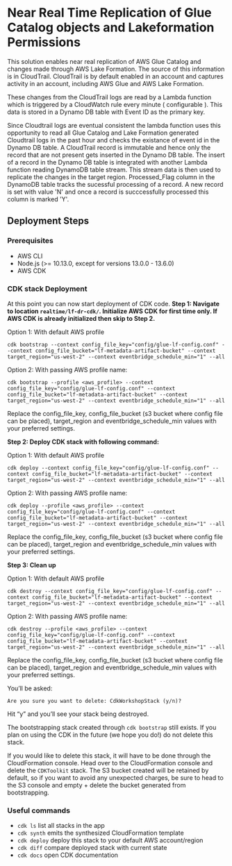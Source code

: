 # Near Real Time Replication of Glue Catalog objects and Lakeformation Permissions

This solution enables near real replication of AWS Glue Catalog and changes made through AWS Lake Formation. The source of this information is in CloudTrail. CloudTrail is by default enabled in an account and captures activity in an account, including AWS Glue and AWS Lake Formation.

These changes from the CloudTrail logs are read by a Lambda function which is triggered by a CloudWatch rule every minute ( configurable ). This data is stored in a Dynamo DB table with Event ID as the primary key. 

Since Cloudtrail logs are eventual consistent the lambda function uses this opportunity to read all Glue Catalog and Lake Formation generated Cloudtrail logs in the past hour and checks the existance of event id in the Dynamo DB table. A CloudTrail record is immutable and hence only the record that are not present gets inserted in the Dynamo DB table. The insert of a record in the Dynamo DB table is integrated with another Lambda function reading DynamoDB table stream. This stream data is then used to replicate the changes in the target region. Processed_Flag column in the DynamoDB table tracks the sucessful processing of a record. A new record is set with value 'N' and once a record is succcessfully processed this column is marked 'Y'. 


## Deployment Steps

### Prerequisites
- AWS CLI
- Node.js (>= 10.13.0, except for versions 13.0.0 - 13.6.0)
- AWS CDK


### CDK stack Deployment
At this point you can now start deployment of CDK code.
**Step 1: Navigate to location ```realtime/lf-dr-cdk/```. Initialize AWS CDK for first time only. If AWS CDK is already initialized then skip to Step 2.**

Option 1: With default AWS profile
```
cdk bootstrap --context config_file_key="config/glue-lf-config.conf" --context config_file_bucket="lf-metadata-artifact-bucket" --context target_region="us-west-2" --context eventbridge_schedule_min="1" --all
```

Option 2: With passing AWS profile name:
```
cdk bootstrap --profile <aws_profile> --context config_file_key="config/glue-lf-config.conf" --context config_file_bucket="lf-metadata-artifact-bucket" --context target_region="us-west-2" --context eventbridge_schedule_min="1" --all
```

Replace the config_file_key, config_file_bucket (s3 bucket where config file can be placed), target_region and eventbridge_schedule_min values with your preferred settings.

**Step 2: Deploy CDK stack with following command:**

Option 1: With default AWS profile
```
cdk deploy --context config_file_key="config/glue-lf-config.conf" --context config_file_bucket="lf-metadata-artifact-bucket" --context target_region="us-west-2" --context eventbridge_schedule_min="1" --all
```

Option 2: With passing AWS profile name:
```
cdk deploy --profile <aws_profile> --context config_file_key="config/glue-lf-config.conf" --context config_file_bucket="lf-metadata-artifact-bucket" --context target_region="us-west-2" --context eventbridge_schedule_min="1" --all 
```
Replace the config_file_key, config_file_bucket (s3 bucket where config file can be placed), target_region and eventbridge_schedule_min values with your preferred settings.

**Step 3: Clean up**

Option 1: With default AWS profile
```
cdk destroy --context config_file_key="config/glue-lf-config.conf" --context config_file_bucket="lf-metadata-artifact-bucket" --context target_region="us-west-2" --context eventbridge_schedule_min="1" --all
```

Option 2: With passing AWS profile name:
```
cdk destroy --profile <aws_profile> --context config_file_key="config/glue-lf-config.conf" --context config_file_bucket="lf-metadata-artifact-bucket" --context target_region="us-west-2" --context eventbridge_schedule_min="1" --all
```

Replace the config_file_key, config_file_bucket (s3 bucket where config file can be placed), target_region and eventbridge_schedule_min values with your preferred settings.

You’ll be asked:
```
Are you sure you want to delete: CdkWorkshopStack (y/n)?
```
Hit “y” and you’ll see your stack being destroyed.

The bootstrapping stack created through ```cdk bootstrap``` still exists. If you plan on using the CDK in the future (we hope you do!) do not delete this stack.

If you would like to delete this stack, it will have to be done through the CloudFormation console. Head over to the CloudFormation console and delete the ```CDKToolkit``` stack. The S3 bucket created will be retained by default, so if you want to avoid any unexpected charges, be sure to head to the S3 console and empty + delete the bucket generated from bootstrapping.

### Useful commands

- ```cdk ls``` list all stacks in the app 
- ```cdk synth``` emits the synthesized CloudFormation template 
- ```cdk deploy``` deploy this stack to your default AWS account/region 
- ```cdk diff``` compare deployed stack with current state 
- ```cdk docs``` open CDK documentation







